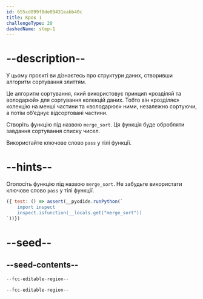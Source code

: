 ```yaml
---
id: 655cd899f8de09431eabb40c
title: Крок 1
challengeType: 20
dashedName: step-1
---
```


# --description--

У цьому проєкті ви дізнаєтесь про структури даних, створивши алгоритм сортування злиттям.

Це алгоритм сортування, який використовує принцип «розділяй та володарюй» для сортування колекцій даних. Тобто він «розділяє» колекцію на менші частини та «володарює» ними, незалежно сортуючи, а потім об’єднує відсортовані частини.

Створіть функцію під назвою `merge_sort`. Ця функція буде обробляти завдання сортування списку чисел.

Використайте ключове слово `pass` у тілі функції.

# --hints--

Оголосіть функцію під назвою `merge_sort`. Не забудьте використати ключове слово `pass` у тілі функції.

```js
({ test: () => assert(__pyodide.runPython(`
    import inspect
    inspect.isfunction(__locals.get("merge_sort"))
`))})
```

# --seed--

## --seed-contents--

```py
--fcc-editable-region--

--fcc-editable-region--
```
